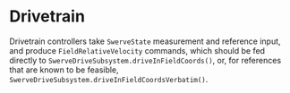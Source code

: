 # Drivetrain

Drivetrain controllers take `SwerveState` measurement and reference input,
and produce `FieldRelativeVelocity` commands, which should be fed directly to
`SwerveDriveSubsystem.driveInFieldCoords()`, or, for references that are known
to be feasible, `SwerveDriveSubsystem.driveInFieldCoordsVerbatim()`.